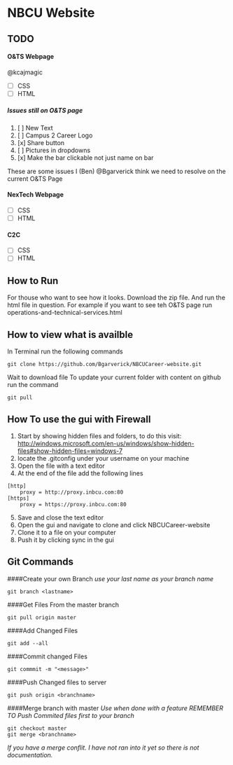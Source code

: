 # NBCU Website
## TODO
#### O&TS Webpage
@kcajmagic
- [ ] CSS
- [ ] HTML

##### Issues still on O&TS page
1.  [ ] New Text
2.  [ ] Campus 2 Career Logo 
3.  [x] Share button
4.  [ ] Pictures in dropdowns 
5.  [x] Make the bar clickable not just name on bar

These are some issues I (Ben) @Bgarverick think we need to resolve on the current O&TS Page

#### NexTech Webpage

- [ ] CSS
- [ ] HTML

#### C2C
- [ ] CSS
- [ ] HTML

## How to Run
For thouse who want to see how it looks. Download the zip file. And run the html file in question. For example if you want to see teh O&TS page run operations-and-technical-services.html

## How to view what is availble
In Terminal run the following commands
```
git clone https://github.com/Bgarverick/NBCUCareer-website.git
```
Wait to download file
To update your current folder with content on github run the command
```terminal
git pull
```

## How To use the gui with Firewall
1. Start by showing hidden files and folders, to do this visit: http://windows.microsoft.com/en-us/windows/show-hidden-files#show-hidden-files=windows-7
2. locate the .gitconfig under your username on your machine
3. Open the file with a text editor 
4. At the end of the file add the following lines
```
[http] 
	proxy = http://proxy.inbcu.com:80 
[https]
	proxy = https://proxy.inbcu.com:80
```
5. Save and close the text editor
6. Open the gui and navigate to clone and click NBCUCareer-website
7. Clone it to a file on your computer
8. Push it by clicking sync in the gui

## Git Commands

####Create your own Branch
*use your last name as your branch name*
```
git branch <lastname>
```

####Get Files From the master branch
```
git pull origin master
```

####Add Changed Files
```
git add --all
```

####Commit changed Files
```
git commmit -m "<message>"
```

####Push Changed files to server
```
git push origin <branchname>
```

####Merge branch with master
*Use when done with a feature*
*REMEMBER TO Push Commited files first to your branch*
```
git checkout master
git merge <branchname>
```
_If you have a merge conflit. I have not ran into it yet so there is not documentation._



								
